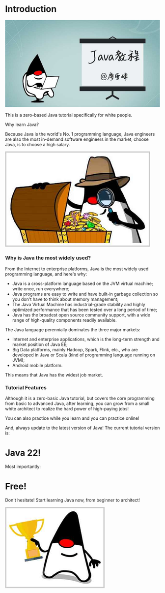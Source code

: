 <!-- TRANSLATED by md-translate -->
# Introduction

![cover](cover.jpg)

This is a zero-based Java tutorial specifically for white people.

Why learn Java?

Because Java is the world's No. 1 programming language, Java engineers are also the most in-demand software engineers in the market, choose Java, is to choose a high salary.

![high-salary](high-salary.jpg)

### Why is Java the most widely used?

From the Internet to enterprise platforms, Java is the most widely used programming language, and here's why:

* Java is a cross-platform language based on the JVM virtual machine; write once, run everywhere;
* Java programs are easy to write and have built-in garbage collection so you don't have to think about memory management;
* The Java Virtual Machine has industrial-grade stability and highly optimized performance that has been tested over a long period of time;
* Java has the broadest open source community support, with a wide range of high-quality components readily available.

The Java language perennially dominates the three major markets:

* Internet and enterprise applications, which is the long-term strength and market position of Java EE;
* Big Data platforms, mainly Hadoop, Spark, Flink, etc., who are developed in Java or Scala (kind of programming language running on JVM);
* Android mobile platform.

This means that Java has the widest job market.

### Tutorial Features

Although it is a zero-basic Java tutorial, but covers the core programming from basic to advanced Java, after learning, you can grow from a small white architect to realize the hard power of high-paying jobs!

You can also practice while you learn and you can practice online!

And, always update to the latest version of Java! The current tutorial version is:

# Java 22!

Most importantly:

# Free!

Don't hesitate! Start learning Java now, from beginner to architect!

![win](win.jpg)